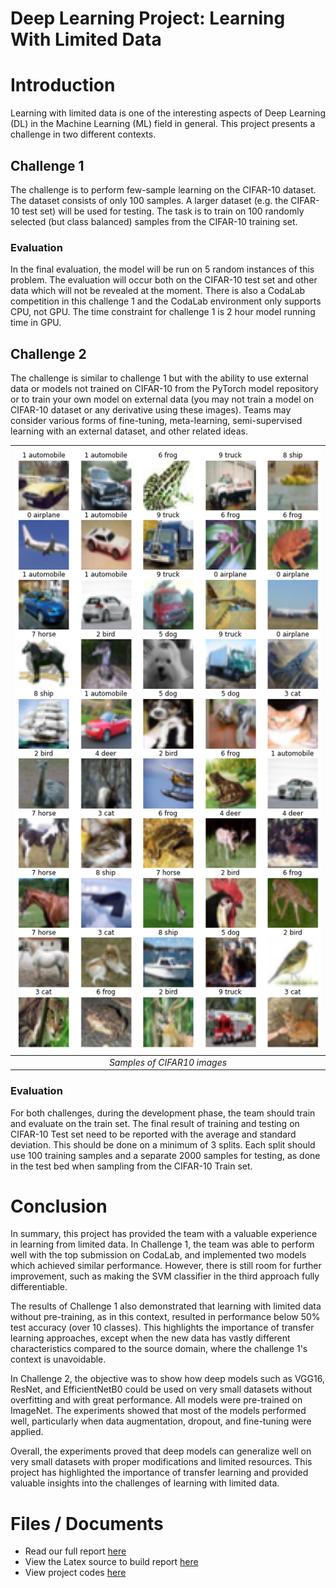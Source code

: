 # Deep Learning Project: Learning With Limited Data

# Introduction

Learning with limited data is one of the interesting aspects of Deep Learning (DL) in the Machine Learning (ML) field in general. This project presents a challenge in two different contexts.

## Challenge 1

The challenge is to perform few-sample learning on the CIFAR-10 dataset. The dataset consists of only 100 samples. A larger dataset (e.g. the CIFAR-10 test set) will be used for testing. The task is to train on 100 randomly selected (but class balanced) samples from the CIFAR-10 training set.

### Evaluation

In the final evaluation, the model will be run on 5 random instances of this problem. The evaluation will occur both on the CIFAR-10 test set and other data which will not be revealed at the moment. There is also a CodaLab competition in this challenge 1 and the CodaLab environment only supports CPU, not GPU. The time constraint for challenge 1 is 2 hour model running time in GPU.

## Challenge 2

The challenge is similar to challenge 1 but with the ability to use external data or models not trained on CIFAR-10 from the PyTorch model repository or to train your own model on external data (you may not train a model on CIFAR-10 dataset or any derivative using these images). Teams may consider various forms of fine-tuning, meta-learning, semi-supervised learning with an external dataset, and other related ideas.

| ![Samples of CIFAR10 images](github_images\CIFAR10_samples.png) | 
|:--:| 
| *Samples of CIFAR10 images* |

### Evaluation

For both challenges, during the development phase, the team should train and evaluate on the train set. The final result of training and testing on CIFAR-10 Test set need to be reported with the average and standard deviation. This should be done on a minimum of 3 splits. Each split should use 100 training samples and a separate 2000 samples for testing, as done in the test bed when sampling from the CIFAR-10 Train set.


# Conclusion

In summary, this project has provided the team with a valuable experience in learning from limited data. In Challenge 1, the team was able to perform well with the top submission on CodaLab, and implemented two models which achieved similar performance. However, there is still room for further improvement, such as making the SVM classifier in the third approach fully differentiable. 

The results of Challenge 1 also demonstrated that learning with limited data without pre-training, as in this context, resulted in performance below 50\% test accuracy (over 10 classes). This highlights the importance of transfer learning approaches, except when the new data has vastly different characteristics compared to the source domain, where the challenge 1's context is unavoidable. 

In Challenge 2, the objective was to show how deep models such as VGG16, ResNet, and EfficientNetB0 could be used on very small datasets without overfitting and with great performance. All models were pre-trained on ImageNet. The experiments showed that most of the models performed well, particularly when data augmentation, dropout, and fine-tuning were applied.

Overall, the experiments proved that deep models can generalize well on very small datasets with proper modifications and limited resources. This project has highlighted the importance of transfer learning and provided valuable insights into the challenges of learning with limited data.

# Files / Documents

* Read our full report [here](COMP691_DL_DT_Explore_Report_FINAL_rev1.pdf)
* View the Latex source to build report [here](./COMP691-%20DL_DT_Explore_Report/)
* View project codes [here](./code_DL_DT_Explore/) 
